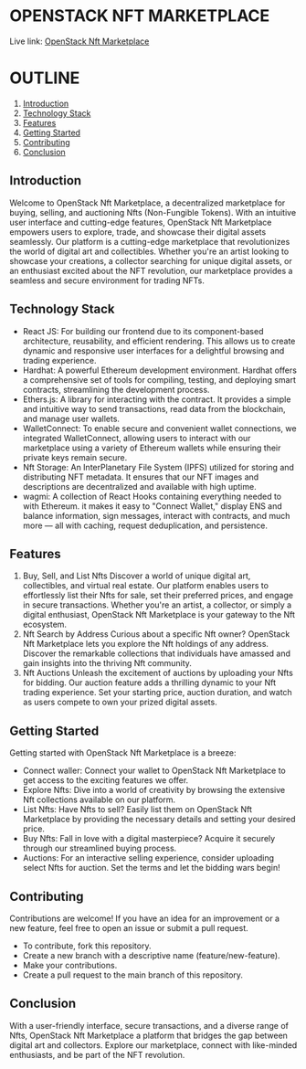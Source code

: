 # OPENSTACK NFT MARKETPLACE
Live link: [OpenStack Nft Marketplace](https://open-stack-nft-marketplace.vercel.app/)

# OUTLINE
1.  [Introduction](#introduction)
2.  [Technology Stack](#technology-stack)
3.  [Features](#features)
4.  [Getting Started](#getting-started)
5.  [Contributing](#contributing)
6.  [Conclusion](#conclusion)

## Introduction
Welcome to OpenStack Nft Marketplace, a decentralized marketplace for buying, selling, and auctioning Nfts (Non-Fungible Tokens). With an intuitive user interface and cutting-edge features, OpenStack Nft Marketplace empowers users to explore, trade, and showcase their digital assets seamlessly. Our platform is a cutting-edge marketplace that revolutionizes the world of digital art and collectibles. Whether you're an artist looking to showcase your creations, a collector searching for unique digital assets, or an enthusiast excited about the NFT revolution, our marketplace provides a seamless and secure environment for trading NFTs.

## Technology Stack
- React JS: For building our frontend due to its component-based architecture, reusability, and efficient rendering. This allows us to create dynamic and responsive user interfaces for a delightful browsing and trading experience.
- Hardhat: A powerful Ethereum development environment. Hardhat offers a comprehensive set of tools for compiling, testing, and deploying smart contracts, streamlining the development process.
- Ethers.js: A library for interacting with the contract. It provides a simple and intuitive way to send transactions, read data from the blockchain, and manage user wallets.
- WalletConnect: To enable secure and convenient wallet connections, we integrated WalletConnect, allowing users to interact with our marketplace using a variety of Ethereum wallets while ensuring their private keys remain secure.
- Nft Storage: An InterPlanetary File System (IPFS) utilized for storing and distributing NFT metadata. It ensures that our NFT images and descriptions are decentralized and available with high uptime.
- wagmi: A collection of React Hooks containing everything needed to with Ethereum. it makes it easy to "Connect Wallet," display ENS and balance information, sign messages, interact with contracts, and much more — all with caching, request deduplication, and persistence.

## Features
1. Buy, Sell, and List Nfts
Discover a world of unique digital art, collectibles, and virtual real estate. Our platform enables users to effortlessly list their Nfts for sale, set their preferred prices, and engage in secure transactions. Whether you're an artist, a collector, or simply a digital enthusiast, OpenStack Nft Marketplace is your gateway to the Nft ecosystem.
2. Nft Search by Address
Curious about a specific Nft owner? OpenStack Nft Marketplace lets you explore the Nft holdings of any address. Discover the remarkable collections that individuals have amassed and gain insights into the thriving Nft community.
3. Nft Auctions
Unleash the excitement of auctions by uploading your Nfts for bidding. Our auction feature adds a thrilling dynamic to your Nft trading experience. Set your starting price, auction duration, and watch as users compete to own your prized digital assets.

## Getting Started
Getting started with OpenStack Nft Marketplace is a breeze:
- Connect waller: Connect your wallet to OpenStack Nft Marketplace to get access to the exciting features we offer.
- Explore Nfts: Dive into a world of creativity by browsing the extensive Nft collections available on our platform.
- List Nfts: Have Nfts to sell? Easily list them on OpenStack Nft Marketplace by providing the necessary details and setting your desired price.
- Buy Nfts: Fall in love with a digital masterpiece? Acquire it securely through our streamlined buying process.
- Auctions: For an interactive selling experience, consider uploading select Nfts for auction. Set the terms and let the bidding wars begin!

## Contributing
Contributions are welcome! If you have an idea for an improvement or a new feature, feel free to open an issue or submit a pull request.
- To contribute, fork this repository.
- Create a new branch with a descriptive name (feature/new-feature).
- Make your contributions.
- Create a pull request to the main branch of this repository.

## Conclusion
With a user-friendly interface, secure transactions, and a diverse range of Nfts, OpenStack Nft Marketplace a platform that bridges the gap between digital art and collectors. Explore our marketplace, connect with like-minded enthusiasts, and be part of the NFT revolution.
